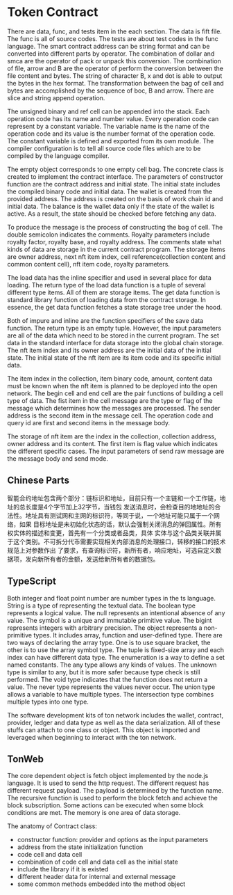 # Token Contract

There are data, func, and tests item in the each section. The data is fift file. The func is all of source codes. The tests are about test codes in the func language. The smart contract address can be string format and can be converted into different parts by operator. The combination of dollar and smca are the operator of pack or unpack this conversion. The combination of file, arrow and B are the operator of perform the conversion between the file content and bytes. The string of character B, x and dot is able to output the bytes in the hex format. The transformation between the bag of cell and bytes are accomplished by the sequence of boc, B and arrow. There are slice and string append operation. 

The unsigned binary and ref cell can be appended into the stack. Each operation code has its name and number value. Every operation code can represent by a constant variable. The variable name is the name of the operation code and its value is the number format of the operation code. The constant variable is defined and exported from its own module. The compiler configuration is to tell all source code files which are to be compiled by the language compiler. 

The empty object corresponds to one empty cell bag. The concrete class is created to implement the contract interface. The parameters of constructor function are the contract address and initial state. The initial state includes the compiled binary code and initial data. The wallet is created from the provided address. The address is created on the basis of work chain id and initial data. The balance is the wallet data only if the state of the wallet is active. As a result, the state should be checked before fetching any data. 

To produce the message is the process of constructing the bag of cell. The double semicolon indicates the comments. Royalty parameters include royalty factor, royalty base, and royalty address. The comments state what kinds of data are storage in the current contract program. The storage items are owner address, next nft item index, cell reference(collection content and common content cell), nft item code, royalty parameters. 

The load data has the inline specifier and used in several place for data loading. The return type of the load data function is a tuple of several different type items. All of them are storage items. The get data function is standard library function of loading data from the contract storage. In essence, the get data function fetches a state storage tree under the hood. 

Both of impure and inline are the function specifiers of the save data function. The return type is an empty tuple. However, the input parameters are all of the data which need to be stored in the current program. The set data in the standard interface for data storage into the global chain storage. The nft item index and its owner address are the initial data of the initial state. The initial state of the nft item are its item code and its specific initial data. 

The item index in the collection, item binary code, amount, content data must be known when the nft item is planned to be deployed into the open network. The begin cell and end cell are the pair functions of building a cell type of data. The fist item in the cell message are the type or flag of the message which determines how the messages are processed. The sender address is the second item in the message cell. The operation code and query id are first and second items in the message body. 

The storage of nft item are the index in the collection, collection address, owner address and its content. The first item is flag value which indicates the different specific cases. The input parameters of send raw message are the message body and send mode. 

## Chinese Parts

智能合约地址包含两个部分：链标识和地址，目前只有一个主链和一个工作链，地址的总长度是4个字节加上32字节，当钱包
发送消息时，会检查目的地地址的合法性。地址具有测试网和主网的标识符，等同于说，一个地址可能只属于一个网络，如果
目标地址是未初始化状态的话，默认会强制关闭消息的弹回属性。所有权实体的描述和变更，首先有一个分类或者品类，具体
实体与这个品类关联并属于这个类别。不可拆分代币需要实现相关内部消息的处理接口，转移的接口的技术规范上对参数作出
了要求，有查询标识符，新所有者，响应地址，可选自定义数据项，发向新所有者的金额，发送给新所有者的数据包。

## TypeScript

Both integer and float point number are number types in the ts language. String is a type of representing the textual data. The boolean type represents a logical value. The null represents an intentional absence of any value. The symbol is a unique and immutable primitive value. The bigint represents integers with arbitrary precision. The object represents a non-primitive types. It includes array, function and user-defined type. There are two ways of declaring the array type. One is to use square bracket, the other is to use the array symbol type. The tuple is fixed-size array and each index can have different data type. The enumeration is a way to define a set named constants. The any type allows any kinds of values. The unknown type is similar to any, but it is more safer because type check is still performed. The void type indicates that the function does not return a value. The never type represents the values never occur. The union type allows a variable to have multiple types. The intersection type combines multiple types into one type.

The software development kits of ton network includes the wallet, contract, provider, ledger and data type as well as the data serialization. All of these stuffs can attach to one class or object. This object is imported and leveraged when beginning to interact with the ton network. 

## TonWeb

The core dependent object is fetch object implemented by the node.js language. It is used to send the http request. The different request has different request payload. The payload is determined by the function name. The recursive function is used to perform the block fetch and achieve the block subscription. Some actions can be executed when some block conditions are met. The memory is one area of data storage. 

The anatomy of Contract class:
- constructor function: provider and options as the input parameters
- address from the state initialization function
- code cell and data cell
- combination of code cell and data cell as the initial state
- include the library if it is existed
- different header data for internal and external message
- some common methods embedded into the method object


